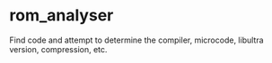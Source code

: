 # rom_analyser
Find code and attempt to determine the compiler, microcode, libultra version, compression, etc.
